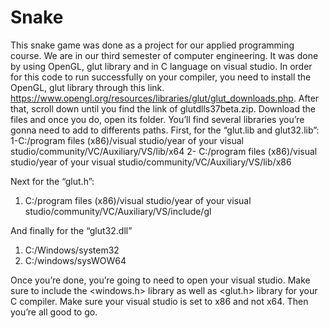 # Snake
This snake game was done as a project for our applied programming course. We are in our third semester of computer engineering. It was done by using OpenGL, glut library and in C language on visual studio. In order for this code to run successfully on your compiler, you need to install the OpenGL, glut library through this link. <https://www.opengl.org/resources/libraries/glut/glut_downloads.php>. 
After that, scroll down until you find the link of glutdlls37beta.zip.
Download the files and once you do, open its folder. You’ll find several libraries you’re gonna need to add to differents paths. 
First, for the “glut.lib and glut32.lib”: 
1-C:/program files (x86)/visual studio/year of your visual studio/community/VC/Auxiliary/VS/lib/x64 
2- C:/program files (x86)/visual studio/year of your visual studio/community/VC/Auxiliary/VS/lib/x86

Next for the “glut.h”: 
1. C:/program files (x86)/visual studio/year of your visual studio/community/VC/Auxiliary/VS/include/gl

And finally for the “glut32.dll” 
1. C:/Windows/system32
2. C:/windows/sysWOW64

Once you’re done, you’re going to need to open your visual studio. Make sure to include the <windows.h> library as well as <glut.h> library for your C compiler. Make sure your visual studio is set to x86 and not x64. Then you’re all good to go.
